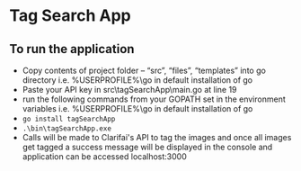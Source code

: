 # Tag Search App

## To run the application

* Copy contents of project folder – “src”, “files”, “templates” into go directory i.e. %USERPROFILE%\go in default installation of go
* Paste your API key in src\tagSearchApp\main.go at line 19
* run the following commands from your GOPATH set in the environment variables i.e. %USERPROFILE%\go in default installation of go
 * `go install tagSearchApp`
 * `.\bin\tagSearchApp.exe`
* Calls will be made to Clarifai's API to tag the images and once all images get tagged a success message will be displayed in the console and application can be accessed localhost:3000



